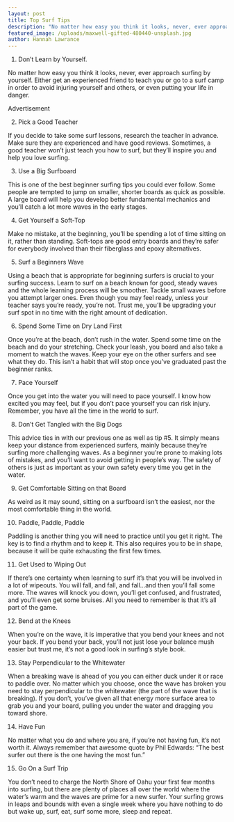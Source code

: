 ```yaml
---
layout: post
title: Top Surf Tips
description: "No matter how easy you think it looks, never, ever approach surfing by yourself. Either get an experienced friend to teach you or go to a\_surf camp\_in order to avoid injuring yourself and others, or even putting your life in danger."
featured_image: /uploads/maxwell-gifted-480440-unsplash.jpg
author: Hannah Lawrance
---
```


<!--base32-41m62wv840yj0u35c5j6jvk740-base32-->

1. Don’t Learn by Yourself.

No matter how easy you think it looks, never, ever approach surfing by yourself. Either get an experienced friend to teach you or go to a surf camp in order to avoid injuring yourself and others, or even putting your life in danger.

Advertisement

2. Pick a Good Teacher

If you decide to take some surf lessons, research the teacher in advance. Make sure they are experienced and have good reviews. Sometimes, a good teacher won’t just teach you how to surf, but they’ll inspire you and help you love surfing.

3. Use a Big Surfboard

This is one of the best beginner surfing tips you could ever follow. Some people are tempted to jump on smaller, shorter boards as quick as possible. A large board will help you develop better fundamental mechanics and you’ll catch a lot more waves in the early stages.

4. Get Yourself a Soft-Top&nbsp;

Make no mistake, at the beginning, you’ll be spending a lot of time sitting on it, rather than standing. Soft-tops are good entry boards and they’re safer for everybody involved than their fiberglass and epoxy alternatives.

5. Surf a Beginners Wave

Using a beach that is appropriate for beginning surfers is crucial to your surfing success. Learn to surf on a beach known for good, steady waves and the whole learning process will be smoother. Tackle small waves before you attempt larger ones. Even though you may feel ready, unless your teacher says you’re ready, you’re not. Trust me, you’ll be upgrading your surf spot in no time with the right amount of dedication.

6. Spend Some Time on Dry Land First

Once you’re at the beach, don’t rush in the water. Spend some time on the beach and do your stretching. Check your leash, you board and also take a moment to watch the waves. Keep your eye on the other surfers and see what they do. This isn’t a habit that will stop once you’ve graduated past the beginner ranks.

7. Pace Yourself

Once you get into the water you will need to pace yourself. I know how excited you may feel, but if you don’t pace yourself you can risk injury. Remember, you have all the time in the world to surf.

8. Don’t Get Tangled with the Big Dogs

This advice ties in with our previous one as well as tip #5. It simply means keep your distance from experienced surfers, mainly because they’re surfing more challenging waves. As a beginner you’re prone to making lots of mistakes, and you’ll want to avoid getting in people’s way. The safety of others is just as important as your own safety every time you get in the water.

9. Get Comfortable Sitting on that Board

As weird as it may sound, sitting on a surfboard isn’t the easiest, nor the most comfortable thing in the world.

10. Paddle, Paddle, Paddle

Paddling is another thing you will need to practice until you get it right. The key is to find a rhythm and to keep it. This also requires you to be in shape, because it will be quite exhausting the first few times.

11. Get Used to Wiping Out

If there’s one certainty when learning to surf it’s that you will be involved in a lot of wipeouts. You will fall, and fall, and fall…and then you’ll fall some more. The waves will knock you down, you’ll get confused, and frustrated, and you’ll even get some bruises. All you need to remember is that it’s all part of the game.

12. Bend at the Knees

When you’re on the wave, it is imperative that you bend your knees and not your back. If you bend your back, you’ll not just lose your balance mush easier but trust me, it’s not a good look in surfing’s style book.

13. Stay Perpendicular to the Whitewater

When a breaking wave is ahead of you you can either duck under it or race to paddle over. No matter which you choose, once the wave has broken you need to stay perpendicular to the whitewater (the part of the wave that is breaking). If you don’t, you’ve given all that energy more surface area to grab you and your board, pulling you under the water and dragging you toward shore.

14. Have Fun

No matter what you do and where you are, if you’re not having fun, it’s not worth it. Always remember that awesome quote by Phil Edwards: “The best surfer out there is the one having the most fun.”

15. Go On a Surf Trip

You don’t need to charge the North Shore of Oahu your first few months into surfing, but there are plenty of places all over the world where the water’s warm and the waves are prime for a new surfer. Your surfing grows in leaps and bounds with even a single week where you have nothing to do but wake up, surf, eat, surf some more, sleep and repeat.
